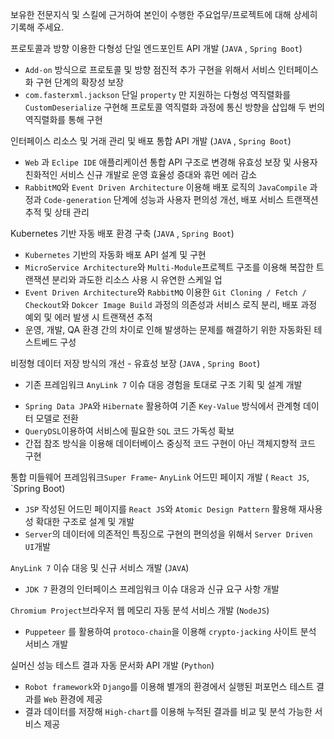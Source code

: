 보유한 전문지식 및 스킬에 근거하여 본인이 수행한 주요업무/프로젝트에 대해 상세히 기록해 주세요.

프로토콜과 방향 이용한 다형성 단일 엔드포인트 API 개발 (`JAVA` , `Spring Boot`)
+ `Add-on` 방식으로 프로토콜 및 방향 점진적 추가 구현을 위해서 서비스 인터페이스화 구현 단계의 확장성 보장
+ `com.fasterxml.jackson` 단일 `property` 만 지원하는 다형성 역직렬화를 `CustomDeserialize` 구현해 프로토콜 역직렬화 과정에 통신 방향을 삽입해 두 번의 역직렬화를 통해 구현

인터페이스 리소스 및 거래 관리 및 배포 통합 API 개발 (`JAVA` , `Spring Boot`)
+ `Web` 과 `Eclipe IDE` 애플리케이션 통합 API 구조로 변경해 유효성 보장 및 사용자 친화적인 서비스 신규 개발로 운영 효율성 증대와 휴먼 에러 감소
+ `RabbitMQ`와 `Event Driven Architecture` 이용해 배포 로직의 `JavaCompile` 과정과 `Code-generation` 단계에 성능과 사용자 편의성 개선, 배포 서비스 트랜잭션 추적 및 상태 관리 

Kubernetes 기반 자동 배포 환경 구축 (`JAVA` , `Spring Boot`)
+ `Kubernetes` 기반의 자동화 배포 API 설계 및 구현
+ `MicroService Architecture`와 `Multi-Module`프로젝트 구조를 이용해 복잡한 트랜잭션 분리와 과도한 리소스 사용 시 유연한 스케일 업
+ `Event Driven Architecture`와 `RabbitMQ` 이용한 `Git Cloning / Fetch / Checkout`와 `Dokcer Image Build` 과정의 의존성과 서비스 로직 분리, 배포 과정 예외 및 에러 발생 시 트랜잭션 추적
+ 운영, 개발, QA 환경 간의 차이로 인해 발생하는 문제를 해결하기 위한 자동화된 테스트베드 구성

비정형 데이터 저장 방식의 개선 - 유효성 보장 (`JAVA` , `Spring Boot`)
+ 기존 프레임워크 `AnyLink 7` 이슈 대응 경험을 토대로 구조 기획 및 설계 개발
-  `Spring Data JPA`와 `Hibernate` 활용하여 기존 `Key-Value` 방식에서 관계형 데이터 모델로 전환
- `QueryDSL`이용하여 서비스에 필요한 `SQL` 코드 가독성 확보
- 간접 참조 방식을 이용해 데이터베이스 중싱적 코드 구현이 아닌 객체지향적 코드 구현

통합 미들웨어 프레임워크`Super Frame`- `AnyLink` 어드민 페이지 개발 ( `React JS`, `Spring Boot)
+ `JSP` 작성된 어드민 페이지를 `React JS`와 `Atomic Design Pattern` 활용해 재사용성 확대한 구조로 설계 및 개발
+ `Server`의 데이터에 의존적인 특징으로 구현의 편의성을 위해서 `Server Driven UI`개발

`AnyLink 7` 이슈 대응 및 신규 서비스 개발 (`JAVA`)
+ `JDK 7` 환경의 인터페이스 프레임워크 이슈 대응과 신규 요구 사항 개발

`Chromium Project`브라우저 웹 메모리 자동 분석 서비스 개발 (`NodeJS`)
+ `Puppeteer` 를 활용하여 `protoco-chain`을 이용해 `crypto-jacking` 사이트 분석 서비스 개발

실머신 성능 테스트 결과 자동 문서화 API 개발 (`Python`)
+ `Robot framework`와 `Django`를 이용해 별개의 환경에서 실행된 퍼포먼스 테스트 결과를 `Web` 환경에 제공
+ 결과 데이터를 저장해 `High-chart`를 이용해 누적된 결과를 비교 및 분석 가능한 서비스 제공



